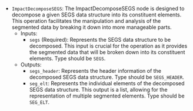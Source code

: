 - `ImpactDecomposeSEGS`: The ImpactDecomposeSEGS node is designed to decompose a given SEGS data structure into its constituent elements. This operation facilitates the manipulation and analysis of the segmented data by breaking it down into more manageable parts.
    - Inputs:
        - `segs` (Required): Represents the SEGS data structure to be decomposed. This input is crucial for the operation as it provides the segmented data that will be broken down into its constituent elements. Type should be `SEGS`.
    - Outputs:
        - `segs_header`: Represents the header information of the decomposed SEGS data structure. Type should be `SEGS_HEADER`.
        - `seg_elt`: Represents the individual elements of the decomposed SEGS data structure. This output is a list, allowing for the representation of multiple segmented elements. Type should be `SEG_ELT`.
